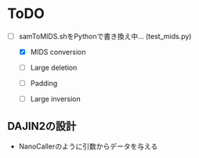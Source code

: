 # ToDO

+ [ ] samToMIDS.shをPythonで書き換え中… (test_mids.py)
  + [x] MIDS conversion
  + [ ] Large deletion
  + [ ] Padding
  + [ ] Large inversion


## DAJIN2の設計

+ NanoCallerのように引数からデータを与える